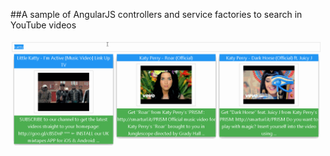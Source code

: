 ##A sample of AngularJS controllers and service factories to search in YouTube videos

![image](record.gif)
